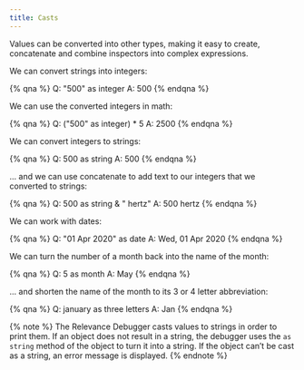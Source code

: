 ```yaml
---
title: Casts
---
```


Values can be converted into other types, making it easy to create, concatenate and combine inspectors into complex expressions.

We can convert strings into integers:

{% qna %}
Q: "500" as integer
A: 500
{% endqna %}

We can use the converted integers in math:

{% qna %}
Q: ("500" as integer) * 5
A: 2500
{% endqna %}

We can convert integers to strings:

{% qna %}
Q: 500 as string
A: 500
{% endqna %}

... and we can use concatenate to add text to our integers that we converted to strings:

{% qna %}
Q: 500 as string & " hertz"
A: 500 hertz
{% endqna %}

We can work with dates:

{% qna %}
Q: "01 Apr 2020" as date
A: Wed, 01 Apr 2020
{% endqna %}

We can turn the number of a month back into the name of the month:

{% qna %}
Q: 5 as month
A: May
{% endqna %}

... and shorten the name of the month to its 3 or 4 letter abbreviation:

{% qna %}
Q: january as three letters
A: Jan
{% endqna %}


{% note %}
The Relevance Debugger casts values to strings in order to print them. If an
object does not result in a string, the debugger uses the `as string` method of
the object to turn it into a string. If the object can’t be cast as a string, an
error message is displayed.
{% endnote %}
